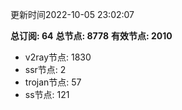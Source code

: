 更新时间2022-10-05 23:02:07

**总订阅: 64**
**总节点: 8778**
**有效节点: 2010**
- v2ray节点: 1830
- ssr节点: 2
- trojan节点: 57
- ss节点: 121
